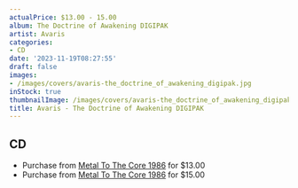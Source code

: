 ```yaml
---
actualPrice: $13.00 - 15.00
album: The Doctrine of Awakening DIGIPAK
artist: Avaris
categories:
- CD
date: '2023-11-19T08:27:55'
draft: false
images:
- /images/covers/avaris-the_doctrine_of_awakening_digipak.jpg
inStock: true
thumbnailImage: /images/covers/avaris-the_doctrine_of_awakening_digipak-thumb.jpg
title: Avaris - The Doctrine of Awakening DIGIPAK
---
```


## CD
* Purchase from [Metal To The Core 1986](https://metaltothecore1986.com/shop/avaris-the-doctrine-of-awakening-digipak-cd/) for $13.00
* Purchase from [Metal To The Core 1986](https://metaltothecore1986.com/shop/avaris-the-doctrine-of-awakening-digipak-cd/) for $15.00
